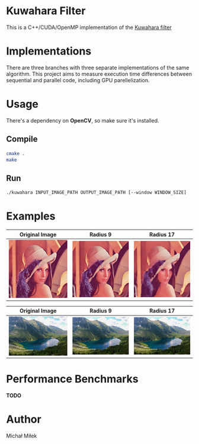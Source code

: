 # Kuwahara Filter
This is a C++/CUDA/OpenMP implementation of the [Kuwahara filter](https://en.wikipedia.org/wiki/Kuwahara_filter)

# Implementations
There are three branches with three separate implementations of the same algorithm. 
This project aims to measure execution time differences between sequential and parallel code, including GPU parellelization.

# Usage
There's a dependency on **OpenCV**, so make sure it's installed.
## Compile
```bash
cmake .
make
```
## Run
```bash
./kuwahara INPUT_IMAGE_PATH OUTPUT_IMAGE_PATH [--window WINDOW_SIZE]
```
# Examples

| Original Image | Radius 9 | Radius 17 |
|:--------------:|:---------------------------:|:----------------------------:|
| ![Original Lena](img/lena.jpg) | ![Filtered Lena (Radius=9)](img/lena9.jpg) | ![Filtered Lena (Radius=17)](img/lena17.jpg) |

| Original Image | Radius 9 | Radius 17 |
|:--------------:|:---------------------------:|:----------------------------:|
| ![Original Morskie Oko](img/morskieOko.jpg) | ![Filtered Morskie Oko (Radius=9)](img/morskieOko9.jpg) | ![Filtered Morskie Oko (Radius=17)](img/morskieOko17.jpg) |


# Performance Benchmarks
**TODO**

# Author
Michał Miłek
